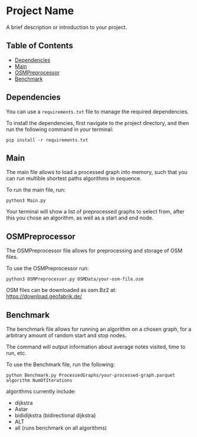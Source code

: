 # Project Name

A brief description or introduction to your project.

## Table of Contents

- [Dependencies](#dependencies)
- [Main](#main-file)
- [OSMPreprocessor](#preprocessor-file)
- [Benchmark](#benchmark-file)


## Dependencies

You can use a `requirements.txt` file to manage the required dependencies. 

To install the dependencies, first navigate to the project directory, and then run the following command in your terminal:

```
pip install -r requirements.txt
```

## Main

The main file allows to load a processed graph into memory, such that you can run multible shortest paths algorithms in sequence.

To run the main file, run:

```
python3 Main.py
```

Your terminal will show a list of preprocessed graphs to select from, after this you chose an algorithm, as well as a start and end node.

## OSMPreprocessor

The OSMPreprocessor file allows for preprocessing and storage of OSM files. 

To use the OSMPreprocessor run:

```
python3 OSMPreprocessor.py OSMData/your-osm-file.osm
```

OSM files can be downloaded as osm.Bz2 at: https://download.geofabrik.de/

## Benchmark

The benchmark file allows for running an algorithm on a chosen graph, for a arbitrary amount of random start and stop nodes.

The command will output information about average notes visited, time to run, etc.

To use the Benchmark file, run the following:

```
python Benchmark.py ProcessedGraphs/your-processed-graph.parquet algorithm NumOfIterations
```

algorithms currently include:
* dijkstra
* Astar
* bididijkstra (bidirectional dijkstra)
* ALT
* all (runs benchmark on all algorithms)
